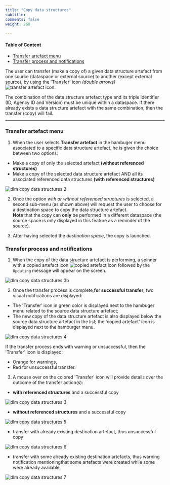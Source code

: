 ```yaml
---
title: "Copy data structures"
subtitle: 
comments: false
weight: 260

---
```


#### Table of Content
- [Transfer artefact menu](#transfer-artefact-menu)
- [Transfer process and notifications](#transfer-process-and-notifications)

The user can transfer (make a copy of) a given data structure artefact from one source (dataspace or external source) to another (except external source), by using the 'Transfer' icon *(double arrows)*  
![transfer artefact icon](https://sis-cc.gitlab.io/dotstatsuite-documentation/using-dlm/dlm-copy-data-structures-icon.png).  

The combination of the data structure artefact type and its triple identifier (ID, Agency ID and Version) must be unique within a dataspace. If there already exists a data structure artefact with the same combination, then the transfer (copy) will fail.

---

### Transfer artefact menu

1. When the user selects **Transfer artefact** in the hambuger menu associated to a specific data structure artefact, he is given the choice between two options:
* Make a copy of only the selected artefact **(without referenced structures)**
* Make a copy of the selected data structure artefact AND all its associated referenced data structures **(with referenced structures)**

![dlm copy data structures 2](https://sis-cc.gitlab.io/dotstatsuite-documentation/using-dlm/dlm-copy-data-structures-2.png)  

2. Once the option *with or without referenced structures* is selected, a second sub-menu (as shown above) will request the user to choose for a destination space to copy the data structure artefact.  
**Note** that the copy can **only** be performed in a different dataspace (the source space is only displayed in this feature as a reminder of the source).
 
3. After having selected the *destination space*, the copy is launched.  

### Transfer process and notifications
 
1. When the copy of the data structure artefact is performing, a spinner with a copied artefact icon ![copied artefact icon](https://sis-cc.gitlab.io/dotstatsuite-documentation/using-dlm/dlm-copy-data-structures-copiedartefact-icon.png) followed by the `Updating` message will appear on the screen.

![dlm copy data structures 3b](https://sis-cc.gitlab.io/dotstatsuite-documentation/using-dlm/dlm-copy-data-structures-3b.png)   

2. Once the transfer process is complete,**for successful transfer**, two visual notifications are displayed:
* The 'Transfer' icon in green color is displayed next to the hambuger menu related to the source data structure artefact; 
* The new copy of the data structure artefact is also displayed below the source data structure artefact in the list; the 'copied artefact' icon is displayed next to the hamburger menu.

![dlm copy data structures 4](https://sis-cc.gitlab.io/dotstatsuite-documentation/using-dlm/dlm-copy-data-structures-4.png)  

If the transfer process ends with warning or unsuccessful, then the 'Transfer' icon is displayed:
* Orange for warnings,
* Red for unsuccessful transfer.

3. A mouse over on the colored 'Transfer' icon will provide details over the outcome of the transfer action(s):
* **with referenced structures** and a successful copy

![dlm copy data structures 3](https://sis-cc.gitlab.io/dotstatsuite-documentation/using-dlm/dlm-copy-data-structures-3.png)  

* **without referenced structures** and a successful copy

![dlm copy data structures 5](https://sis-cc.gitlab.io/dotstatsuite-documentation/using-dlm/dlm-copy-data-structures-5.png)  

* transfer with already existing destination artefact, thus unsuccessful copy

![dlm copy data structures 6](https://sis-cc.gitlab.io/dotstatsuite-documentation/using-dlm/dlm-copy-data-structures-6.png)  

* transfer with some already existing destination artefacts, thus warning notification mentioningthat some artefacts were created while some were already available.

![dlm copy data structures 7](https://sis-cc.gitlab.io/dotstatsuite-documentation/using-dlm/dlm-copy-data-structures-7.png)    
